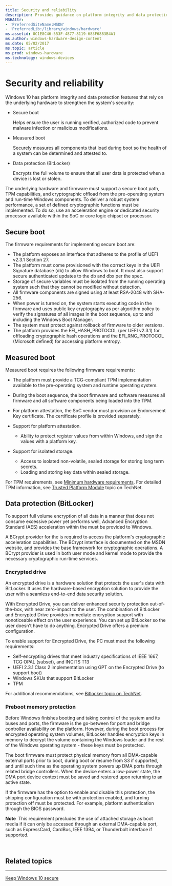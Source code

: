 ```yaml
---
title: Security and reliability
description: Provides guidance on platform integrity and data protection features including Secure boot and BitLocker.
MSHAttr:
- 'PreferredSiteName:MSDN'
- 'PreferredLib:/library/windows/hardware'
ms.assetid: 0C1E8C46-553F-4877-8119-683F6883B4A1
ms.author: windows-hardware-design-content
ms.date: 05/02/2017
ms.topic: article
ms.prod: windows-hardware
ms.technology: windows-devices
---
```


# Security and reliability


Windows 10 has platform integrity and data protection features that rely on the underlying hardware to strengthen the system's security:

-   Secure boot

    Helps ensure the user is running verified, authorized code to prevent malware infection or malicious modifications.

-   Measured boot

    Securely measures all components that load during boot so the health of a system can be determined and attested to.

-   Data protection (BitLocker)

    Encrypts the full volume to ensure that all user data is protected when a device is lost or stolen.

The underlying hardware and firmware must support a secure boot path, TPM capabilities, and cryptographic offload from the pre-operating system and run-time Windows components. To deliver a robust system performance, a set of defined cryptographic functions must be implemented. To do so, use an acceleration engine or dedicated security processor available within the SoC or core logic chipset or processor.

## Secure boot


The firmware requirements for implementing secure boot are:

-   The platform exposes an interface that adheres to the profile of UEFI v2.3.1 Section 27.
-   The platform must come provisioned with the correct keys in the UEFI Signature database (db) to allow Windows to boot. It must also support secure authenticated updates to the db and dbx per the spec.
-   Storage of secure variables must be isolated from the running operating system such that they cannot be modified without detection.
-   All firmware components are signed using at least RSA-2048 with SHA-256.
-   When power is turned on, the system starts executing code in the firmware and uses public key cryptography as per algorithm policy to verify the signatures of all images in the boot sequence, up to and including the Windows Boot Manager.
-   The system must protect against rollback of firmware to older versions.
-   The platform provides the EFI\_HASH\_PROTOCOL (per UEFI v2.3.1) for offloading cryptographic hash operations and the EFI\_RNG\_PROTOCOL (Microsoft defined) for accessing platform entropy.

## Measured boot


Measured boot requires the following firmware requirements:

-   The platform must provide a TCG-compliant TPM implementation available to the pre-operating system and runtime operating system.
-   During the boot sequence, the boot firmware and software measures all firmware and all software components being loaded into the TPM.
-   For platform attestation, the SoC vendor must provision an Endorsement Key certificate. The certificate profile is provided separately.
-   Support for platform attestation.

    -   Ability to protect register values from within Windows, and sign the values with a platform key.
-   Support for isolated storage.

    -   Access to isolated non-volatile, sealed storage for storing long term secrets.
    -   Loading and storing key data within sealed storage.

For TPM requirements, see [Minimum hardware requirements](../minimum/minimum-hardware-requirements-overview.md). For detailed TPM information, see [Trusted Platform Module](http://go.microsoft.com/fwlink/?LinkId=624832) topic on TechNet.

## Data protection (BitLocker)


To support full volume encryption of all data in a manner that does not consume excessive power yet performs well, Advanced Encryption Standard (AES) acceleration within the must be provided to Windows.

A BCrypt provider for the is required to access the platform's cryptographic acceleration capabilities. The BCrypt interface is documented on the MSDN website, and provides the base framework for cryptographic operations. A BCrypt provider is used in both user mode and kernel mode to provide the necessary cryptographic run-time services.

### Encrypted drive

An encrypted drive is a hardware solution that protects the user's data with BitLocker. It uses the hardware-based encryption solution to provide the user with a seamless end-to-end data security solution.

With Encrypted Drive, you can deliver enhanced security protection out-of-the-box, with near zero-impact to the user. The combination of BitLocker and Encrypted Drive provides immediate encryption support with nonoticeable effect on the user experience. You can set up BitLocker so the user doesn’t have to do anything. Encrypted Drive offers a premium configuration.

To enable support for Encrypted Drive, the PC must meet the following requirements:

-   Self-encrypting drives that meet industry specifications of IEEE 1667, TCG OPAL (subset), and INCITS T13
-   UEFI 2.3.1 Class 2 implementation using GPT on the Encrypted Drive (to support boot)
-   Windows SKUs that support BitLocker
-   TPM

For additional recommendations, see [Bitlocker topic on TechNet](http://go.microsoft.com/fwlink/?LinkId=624828).

### Preboot memory protection

Before Windows finishes booting and taking control of the system and its buses and ports, the firmware is the go-between for port and bridge controller availability on the platform. However, during the boot process for encrypted operating system volumes, BitLocker handles encryption keys in memory to decrypt the volume containing the Windows loader and the rest of the Windows operating system - these keys must be protected.

The boot firmware must protect physical memory from all DMA-capable external ports prior to boot, during boot or resume from S3 if supported, and until such time as the operating system powers up DMA ports through related bridge controllers. When the device enters a low-power state, the DMA port device context must be saved and restored upon returning to an active state.

If the firmware has the option to enable and disable this protection, the shipping configuration must be with protection enabled, and turning protection off must be protected. For example, platform authentication through the BIOS password.

**Note**  This requirement precludes the use of attached storage as boot media if it can only be accessed through an external DMA-capable port, such as ExpressCard, CardBus, IEEE 1394, or Thunderbolt interface if supported.

 

## Related topics


****
[Keep Windows 10 secure](http://go.microsoft.com/fwlink/?LinkId=624831)

 

 







